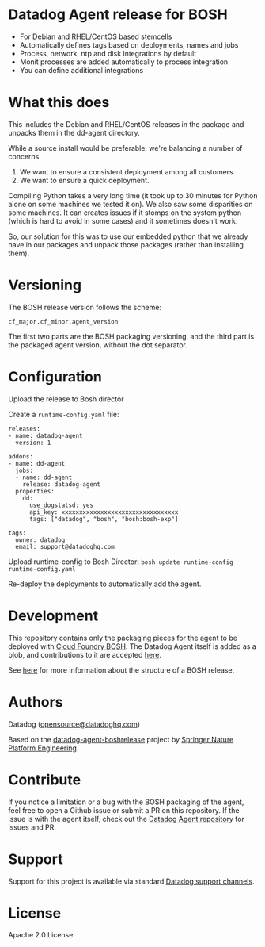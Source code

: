 # Datadog Agent release for BOSH

* For Debian and RHEL/CentOS based stemcells
* Automatically defines tags based on deployments, names and jobs
* Process, network, ntp and disk integrations by default
* Monit processes are added automatically to process integration
* You can define additional integrations


# What this does

This includes the Debian and RHEL/CentOS releases in the package and unpacks them in the dd-agent directory.

While a source install would be preferable, we're balancing a number of concerns.

1. We want to ensure a consistent deployment among all customers.
1. We want to ensure a quick deployment.

Compiling Python takes a very long time (it took up to 30 minutes for Python alone on some machines we tested it on).
We also saw some disparities on some machines. It can creates issues if it stomps on the system python (which is hard to avoid in some cases) and it sometimes doesn't work.

So, our solution for this was to use our embedded python that we already have in our packages and unpack those packages (rather than installing them).


# Versioning

The BOSH release version follows the scheme:

`cf_major.cf_minor.agent_version`

The first two parts are the BOSH packaging versioning, and the third part is the packaged agent version, without the dot separator.

# Configuration

Upload the release to Bosh director

Create a `runtime-config.yaml` file:
```
releases:
- name: datadog-agent
  version: 1

addons:
- name: dd-agent
  jobs:
  - name: dd-agent
    release: datadog-agent
  properties:
    dd:
      use_dogstatsd: yes
      api_key: xxxxxxxxxxxxxxxxxxxxxxxxxxxxxxxxx
      tags: ["datadog", "bosh", "bosh:bosh-exp"]

tags:
  owner: datadog
  email: support@datadoghq.com
```

Upload runtime-config to Bosh Director: `bosh update runtime-config runtime-config.yaml`

Re-deploy the deployments to automatically add the agent.


# Development

This repository contains only the packaging pieces for the agent to be deployed with [Cloud Foundry BOSH][2].
The Datadog Agent itself is added as a blob, and contributions to it are accepted [here][1].

See [here][3] for more information about the structure of a BOSH release.


# Authors

Datadog (opensource@datadoghq.com)

Based on the [datadog-agent-boshrelease][4] project by [Springer Nature Platform Engineering][5]

# Contribute

If you notice a limitation or a bug with the BOSH packaging of the agent, feel free to open a Github issue or submit a PR on this repository.
If the issue is with the agent itself, check out the [Datadog Agent repository][1] for issues and PR.

# Support

Support for this project is available via standard [Datadog support channels][6].

# License

Apache 2.0 License

[1]: https://github.com/DataDog/datadog-agent
[2]: https://github.com/cloudfoundry/bosh
[3]: https://bosh.io/docs/create-release/
[4]: https://github.com/SpringerPE/datadog-agent-boshrelease
[5]: https://github.com/SpringerPE/
[6]: http://docs.datadoghq.com/help/
